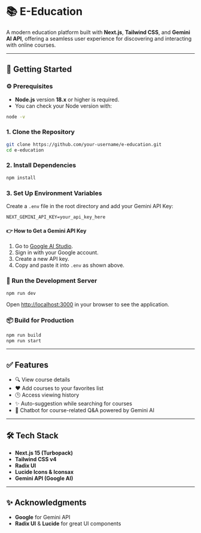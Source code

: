 # 📚 E-Education

A modern education platform built with **Next.js**, **Tailwind CSS**, and **Gemini AI API**, offering a seamless user experience for discovering and interacting with online courses.

---

## 🚀 Getting Started

### ⚙️ Prerequisites

- **Node.js** version **18.x** or higher is required.
- You can check your Node version with:

```bash
node -v
```

### 1. Clone the Repository

```bash
git clone https://github.com/your-username/e-education.git
cd e-education
```

### 2. Install Dependencies

```bash
npm install
```

### 3. Set Up Environment Variables

Create a `.env` file in the root directory and add your Gemini API Key:

```env
NEXT_GEMINI_API_KEY=your_api_key_here
```

#### 👉 How to Get a Gemini API Key

1. Go to [Google AI Studio](https://makersuite.google.com/).
2. Sign in with your Google account.
3. Create a new API key.
4. Copy and paste it into `.env` as shown above.

### 🧪 Run the Development Server

```bash
npm run dev
```

Open [http://localhost:3000](http://localhost:3000) in your browser to see the application.

### 📦 Build for Production

```bash
npm run build
npm run start
```

---

## ✅ Features

- 🔍 View course details
- ❤️ Add courses to your favorites list
- 🕒 Access viewing history
- ✨ Auto-suggestion while searching for courses
- 🤖 Chatbot for course-related Q&A powered by Gemini AI

---

## 🛠️ Tech Stack

- **Next.js 15 (Turbopack)**
- **Tailwind CSS v4**
- **Radix UI**
- **Lucide Icons & Iconsax**
- **Gemini API (Google AI)**

---

## ✨ Acknowledgments

- **Google** for Gemini API
- **Radix UI** & **Lucide** for great UI components
